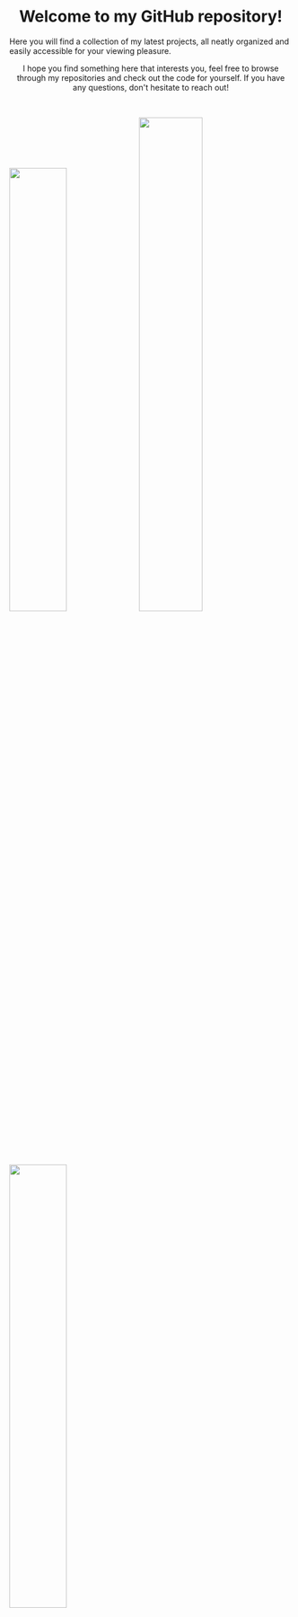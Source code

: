 <h1 style="text-align: center;"> Welcome to my GitHub repository!</h1>
<p1 style="text-align: center;">
Here you will find a collection of my latest projects, all neatly organized and easily accessible for your viewing pleasure.

 
 I hope you find something here that interests you, feel free to browse through my repositories and check out the code for yourself. If you have any questions, don't hesitate to reach out!
</p1>

<br/>
  <p align="left">
    <img width="45%" src="https://github-readme-stats.vercel.app/api?username=Dmarceli&show_icons=true&theme=vue-dark&hide_border=true&count_private=true" />
      <img width="47.5%" src="https://github-readme-streak-stats.herokuapp.com/?user=Dmarceli&theme=vue-dark&hide_border=true" />
  </p>
  <p align="left">
    <img width="45%" src="https://github-readme-stats.vercel.app/api/top-langs/?username=Dmarceli&layout=compact&theme=vue-dark&hide_border=true"/>
  </p>
<br>

